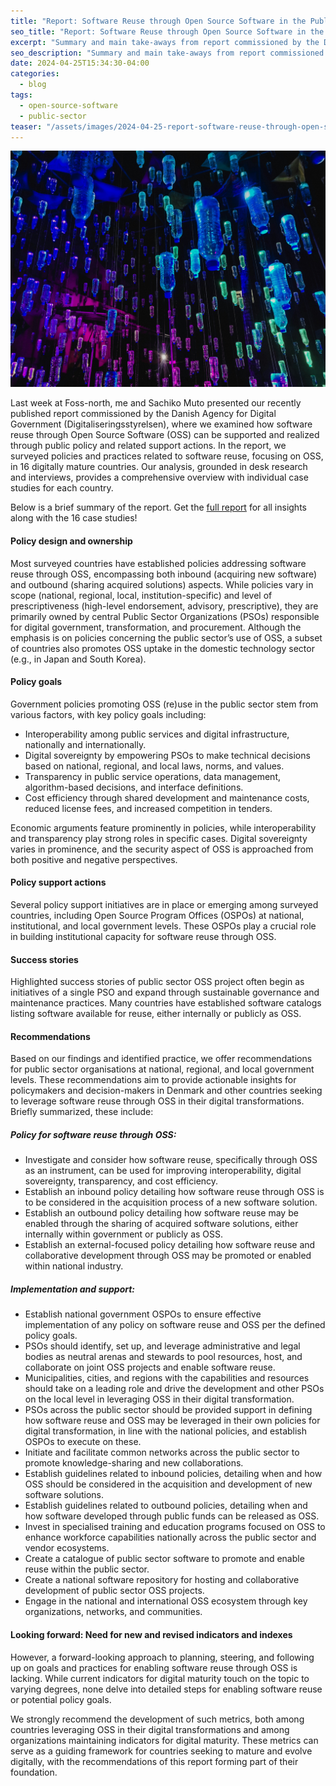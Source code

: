 ```yaml
---
title: "Report: Software Reuse through Open Source Software in the Public Sector"
seo_title: "Report: Software Reuse through Open Source Software in the Public Sector - a survey of 16 digitally mature countries"
excerpt: "Summary and main take-aways from report commissioned by the Danish Agency for Digital Government (Digitaliseringsstyrelsen), where we examined how software reuse through Open Source Software (OSS) can be supported and realized through public policy and related support actions. In the report, we surveyed policies and practices related to software reuse, focusing on OSS, in 16 digitally mature countries."
seo_description: "Summary and main take-aways from report commissioned by the Danish Agency for Digital Government (Digitaliseringsstyrelsen), where we examined how software reuse through Open Source Software (OSS) can be supported and realized through public policy and related support actions. In the report, we surveyed policies and practices related to software reuse, focusing on OSS, in 16 digitally mature countries."
date: 2024-04-25T15:34:30-04:00
categories:
  - blog
tags:
  - open-source-software
  - public-sector
teaser: "/assets/images/2024-04-25-report-software-reuse-through-open-source-software-in-public-sector/teaser.jpg"
---
```


![teaser.jpg](/assets/images/2024-04-25-report-software-reuse-through-open-source-software-in-public-sector/teaser.jpg)

Last week at Foss-north, me and Sachiko Muto presented our recently published report commissioned by the Danish Agency for Digital Government (Digitaliseringsstyrelsen), where we examined how software reuse through Open Source Software (OSS) can be supported and realized through public policy and related support actions. In the report, we surveyed policies and practices related to software reuse, focusing on OSS, in 16 digitally mature countries. Our analysis, grounded in desk research and interviews, provides a comprehensive overview with individual case studies for each country.

Below is a brief summary of the report. Get the [full report](https://www.diva-portal.org/smash/get/diva2:1848137/FULLTEXT01.pdf) for all insights along with the 16 case studies!

#### Policy design and ownership
Most surveyed countries have established policies addressing software reuse through OSS, encompassing both inbound (acquiring new software) and outbound (sharing acquired solutions) aspects. While policies vary in scope (national, regional, local, institution-specific) and level of prescriptiveness (high-level endorsement, advisory, prescriptive), they are primarily owned by central Public Sector Organizations (PSOs) responsible for digital government, transformation, and procurement. Although the emphasis is on policies concerning the public sector’s use of OSS, a subset of countries also promotes OSS uptake in the domestic technology sector (e.g., in Japan and South Korea).

#### Policy goals
Government policies promoting OSS (re)use in the public sector stem from various factors, with key policy goals including:
*	Interoperability among public services and digital infrastructure, nationally and internationally.
*	Digital sovereignty by empowering PSOs to make technical decisions based on national, regional, and local laws, norms, and values.
*	Transparency in public service operations, data management, algorithm-based decisions, and interface definitions.
*	Cost efficiency through shared development and maintenance costs, reduced license fees, and increased competition in tenders.

Economic arguments feature prominently in policies, while interoperability and transparency play strong roles in specific cases. Digital sovereignty varies in prominence, and the security aspect of OSS is approached from both positive and negative perspectives.

#### Policy support actions
Several policy support initiatives are in place or emerging among surveyed countries, including Open Source Program Offices (OSPOs) at national, institutional, and local government levels. These OSPOs play a crucial role in building institutional capacity for software reuse through OSS.

#### Success stories
Highlighted success stories of public sector OSS project often begin as initiatives of a single PSO and expand through sustainable governance and maintenance practices. Many countries have established software catalogs listing software available for reuse, either internally or publicly as OSS.

#### Recommendations
Based on our findings and identified practice, we offer recommendations for public sector organisations at national, regional, and local government levels. These recommendations aim to provide actionable insights for policymakers and decision-makers in Denmark and other countries seeking to leverage software reuse through OSS in their digital transformations. Briefly summarized, these include:

##### Policy for software reuse through OSS:
*	Investigate and consider how software reuse, specifically through OSS as an instrument, can be used for improving interoperability, digital sovereignty, transparency, and cost efficiency.
*	Establish an inbound policy detailing how software reuse through OSS is to be considered in the acquisition process of a new software solution.
*	Establish an outbound policy detailing how software reuse may be enabled through the sharing of acquired software solutions, either internally within government or publicly as OSS.
*	Establish an external-focused policy detailing how software reuse and collaborative development through OSS may be promoted or enabled within national industry.

##### Implementation and support:
*	Establish national government OSPOs to ensure effective implementation of any policy on software reuse and OSS per the defined policy goals.
*	PSOs should identify, set up, and leverage administrative and legal bodies as neutral arenas and stewards to pool resources, host, and collaborate on joint OSS projects and enable software reuse.
*	Municipalities, cities, and regions with the capabilities and resources should take on a leading role and drive the development and other PSOs on the local level in leveraging OSS in their digital transformation.
*	PSOs across the public sector should be provided support in defining how software reuse and OSS may be leveraged in their own policies for digital transformation, in line with the national policies, and establish OSPOs to execute on these.
*	Initiate and facilitate common networks across the public sector to promote knowledge-sharing and new collaborations.
*	Establish guidelines related to inbound policies, detailing when and how OSS should be considered in the acquisition and development of new software solutions.
*	Establish guidelines related to outbound policies, detailing when and how software developed through public funds can be released as OSS.
*	Invest in specialised training and education programs focused on OSS to enhance workforce capabilities nationally across the public sector and vendor ecosystems.
*	Create a catalogue of public sector software to promote and enable reuse within the public sector.
*	Create a national software repository for hosting and collaborative development of public sector OSS projects.
*	Engage in the national and international OSS ecosystem through key organizations, networks, and communities.

#### Looking forward: Need for new and revised indicators and indexes
However, a forward-looking approach to planning, steering, and following up on goals and practices for enabling software reuse through OSS is lacking. While current indicators for digital maturity touch on the topic to varying degrees, none delve into detailed steps for enabling software reuse or potential policy goals.

We strongly recommend the development of such metrics, both among countries leveraging OSS in their digital transformations and among organizations maintaining indicators for digital maturity. These metrics can serve as a guiding framework for countries seeking to mature and evolve digitally, with the recommendations of this report forming part of their foundation.
